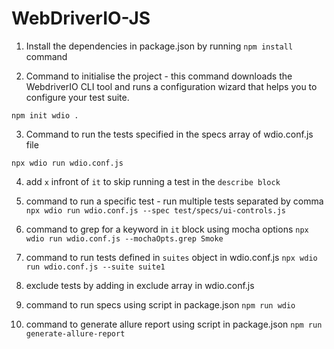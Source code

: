 # WebDriverIO-JS

1. Install the dependencies in package.json by running `npm install` command

2. Command to initialise the project - this command downloads the WebdriverIO CLI tool and runs a configuration wizard that helps you to configure your test suite.

`npm init wdio .`

3. Command to run the tests specified in the specs array of wdio.conf.js file

`npx wdio run wdio.conf.js`

4. add `x` infront of `it` to skip running a test in the `describe block`

5. command to run a specific test - run multiple tests separated by comma
`npx wdio run wdio.conf.js --spec test/specs/ui-controls.js`

6. command to grep for a keyword in `it` block using mocha options
`npx wdio run wdio.conf.js --mochaOpts.grep Smoke`

7. command to run tests defined in `suites` object in wdio.conf.js
`npx wdio run wdio.conf.js --suite suite1 `

8. exclude tests by adding in exclude array in wdio.conf.js

9. command to run specs using script in package.json
`npm run wdio`

10. command to generate allure report using script in package.json
`npm run generate-allure-report`
